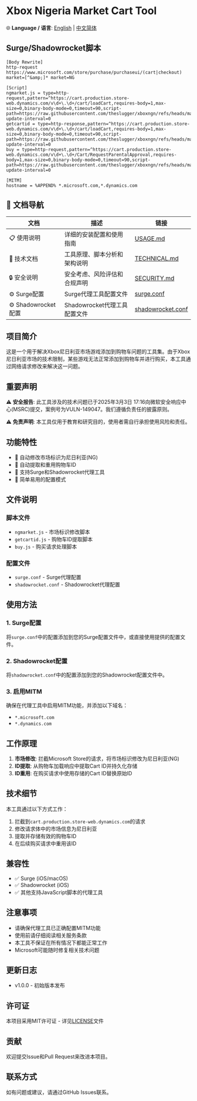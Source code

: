 # Xbox Nigeria Market Cart Tool

🌐 **Language / 语言**: [English](README_EN.md) | [中文简体](README.md)
## Surge/Shadowrocket脚本
```
[Body Rewrite]
http-request https://www.microsoft.com/store/purchase/purchaseui/(cart|checkout) market=[^&amp;]* market=NG

[Script]
ngmarket.js = type=http-request,pattern=^https://cart.production.store-web.dynamics.com/v\d+\.\d+/cart/loadCart,requires-body=1,max-size=0,binary-body-mode=0,timeout=90,script-path=https://raw.githubusercontent.com/theslugger/xboxngn/refs/heads/main/ngmarket.js,script-update-interval=0
getcartid = type=http-response,pattern=^https://cart.production.store-web.dynamics.com/v\d+\.\d+/cart/loadCart,requires-body=1,max-size=0,binary-body-mode=0,timeout=90,script-path=https://raw.githubusercontent.com/theslugger/xboxngn/refs/heads/main/getcartid.js,script-update-interval=0
buy = type=http-request,pattern=^https://cart.production.store-web.dynamics.com/v\d+\.\d+/Cart/RequestParentalApproval,requires-body=1,max-size=0,binary-body-mode=0,timeout=90,script-path=https://raw.githubusercontent.com/theslugger/xboxngn/refs/heads/main/buy.js,script-update-interval=0

[MITM]
hostname = %APPEND% *.microsoft.com,*.dynamics.com
```

## 📖 文档导航

| 文档 | 描述 | 链接 |
|------|------|------|
| 📋 使用说明 | 详细的安装配置和使用指南 | [USAGE.md](docs/USAGE.md) |
| 🔧 技术文档 | 工具原理、脚本分析和架构说明 | [TECHNICAL.md](docs/TECHNICAL.md) |
| 🔒 安全说明 | 安全考虑、风险评估和合规声明 | [SECURITY.md](docs/SECURITY.md) |
| ⚙️ Surge配置 | Surge代理工具配置文件 | [surge.conf](config/surge.conf) |
| ⚙️ Shadowrocket配置 | Shadowrocket代理工具配置文件 | [shadowrocket.conf](config/shadowrocket.conf) |

## 项目简介

这是一个用于解决Xbox尼日利亚市场游戏添加到购物车问题的工具集。由于Xbox尼日利亚市场的技术限制，某些游戏无法正常添加到购物车并进行购买，本工具通过网络请求修改来解决这一问题。

## 重要声明

⚠️ **安全报告**: 此工具涉及的技术问题已于2025年3月3日 17:16向微软安全响应中心(MSRC)提交，案例号为VULN-149047。我们遵循负责任的披露原则。

⚠️ **免责声明**: 本工具仅用于教育和研究目的，使用者需自行承担使用风险和责任。

## 功能特性

- 🛒 自动修改市场标识为尼日利亚(NG)
- 🔄 自动提取和重用购物车ID
- 📱 支持Surge和Shadowrocket代理工具
- 🔧 简单易用的配置模式

## 文件说明

### 脚本文件

- `ngmarket.js` - 市场标识修改脚本
- `getcartid.js` - 购物车ID提取脚本  
- `buy.js` - 购买请求处理脚本

### 配置文件

- `surge.conf` - Surge代理配置
- `shadowrocket.conf` - Shadowrocket代理配置

## 使用方法

### 1. Surge配置

将`surge.conf`中的配置添加到您的Surge配置文件中，或直接使用提供的配置文件。

### 2. Shadowrocket配置

将`shadowrocket.conf`中的配置添加到您的Shadowrocket配置文件中。

### 3. 启用MITM

确保在代理工具中启用MITM功能，并添加以下域名：
- `*.microsoft.com`
- `*.dynamics.com`

## 工作原理

1. **市场修改**: 拦截Microsoft Store的请求，将市场标识修改为尼日利亚(NG)
2. **ID提取**: 从购物车加载响应中提取Cart ID并持久化存储
3. **ID重用**: 在购买请求中使用存储的Cart ID替换原始ID

## 技术细节

本工具通过以下方式工作：

1. 拦截到`cart.production.store-web.dynamics.com`的请求
2. 修改请求体中的市场信息为尼日利亚
3. 提取并存储有效的购物车ID
4. 在后续购买请求中重用该ID

## 兼容性

- ✅ Surge (iOS/macOS)
- ✅ Shadowrocket (iOS)
- ✅ 其他支持JavaScript脚本的代理工具

## 注意事项

- 请确保代理工具已正确配置MITM功能
- 使用前请仔细阅读相关服务条款
- 本工具不保证在所有情况下都能正常工作
- Microsoft可能随时修复相关技术问题

## 更新日志

- v1.0.0 - 初始版本发布

## 许可证

本项目采用MIT许可证 - 详见[LICENSE](LICENSE)文件

## 贡献

欢迎提交Issue和Pull Request来改进本项目。

## 联系方式

如有问题或建议，请通过GitHub Issues联系。 
